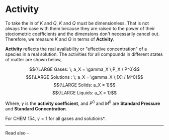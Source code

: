 # Activity

To take the ln of *K* and *Q*, *K* and *Q* must be dimensionless.
That is not always the case with them because they are raised to the power of their stociometric coefficients and the dimensions don't necessarily cancel out. Therefore, we measure *K* and *Q* in terms of **Activity**.

**Activity** reflects the real availability or "effective concentration" of a species in a real solution. The activities for all compounds in different states of matter are shown below,

$${\LARGE Gases: \; a_X = \gamma_X \;P_X / P^0}$$
$${\LARGE Solutions : \; a_X = \gamma_X \;[X] / M^0}$$
$${\LARGE Solids: a_X = 1}$$
$${\LARGE Liquids: a_X = 1}$$

Where, ${\gamma}$ is the **activity coefficient**, and
${P^0}$ and ${M^0}$ are **Standard Pressure** and **Standard Concentration**.

For CHEM 154, ${\gamma = 1}$ for all gases and solutions*.


---
Read also - 